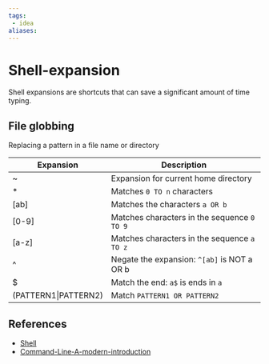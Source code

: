 ```yaml
---
tags:
 - idea
aliases:
---
```


# Shell-expansion

Shell expansions are shortcuts that can save a significant amount of time typing.

## File globbing

Replacing a pattern in a file name or directory

| Expansion | Description |
| --------- | ----------- |
| ~ | Expansion for current home directory |
| * | Matches `0 TO n` characters |
| [ab] | Matches the characters `a OR b` |
| [0-9] | Matches characters in the sequence `0 TO 9` |
| [a-z] | Matches characters in the sequence `a TO z` |
| ^ | Negate the expansion: `^[ab]` is NOT a OR b |
| $ | Match the end: `a$` is ends in `a` |
| (PATTERN1\|PATTERN2) | Match `PATTERN1 OR PATTERN2` |

## References

- [Shell](Shell.md)
- [Command-Line-A-modern-introduction](Command-Line-A-modern-introduction.md)
